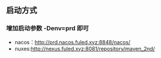 ## 启动方式


### 增加启动参数 -Denv=prd  即可

 - nacos：http://prd.nacos.fuled.xyz:8848/nacos/
 - nuxes:http://nexus.fuled.xyz:8081/repository/maven_2nd/
